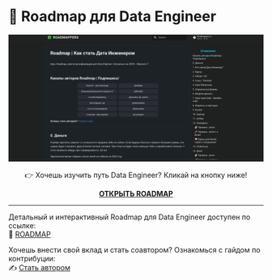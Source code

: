 # 🚀 Roadmap для Data Engineer

<p align="center">
  <a href="https://halltape.github.io/RoadmapPage/" target="_blank">
    <img src="main.png" alt="de" width="600"/>
  </a>
</p>

<p align="center">
  👉 Хочешь изучить путь Data Engineer? Кликай на кнопку ниже!
</p>

<p align="center">
  <a href="https://halltape.github.io/RoadmapPage/" target="_blank">
    <strong> ОТКРЫТЬ ROADMAP</strong>
  </a>
</p>

---

Детальный и интерактивный Roadmap для Data Engineer доступен по ссылке:  
🔗 [ROADMAP](https://halltape.github.io/RoadmapPage/)

Хочешь внести свой вклад и стать соавтором? Ознакомься с гайдом по контрибуции:  
✍️ [Стать автором](https://github.com/halltape/HalltapeRoadmapDE/blob/main/CONTRIBUTING.md)